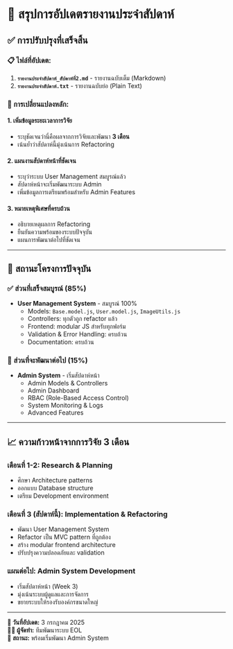 # 📝 สรุปการอัปเดตรายงานประจำสัปดาห์

## ✅ การปรับปรุงที่เสร็จสิ้น

### 📋 ไฟล์ที่อัปเดต:
1. **`รายงานประจำสัปดาห์_สัปดาห์ที่2.md`** - รายงานฉบับเต็ม (Markdown)
2. **`รายงานประจำสัปดาห์.txt`** - รายงานฉบับย่อ (Plain Text)

### 🔧 การเปลี่ยนแปลงหลัก:

#### 1. **เพิ่มข้อมูลระยะเวลาการวิจัย**
- ระบุชัดเจนว่านี่คือผลจากการวิจัยและพัฒนา **3 เดือน**
- เน้นย้ำว่าสัปดาห์นี้มุ่งเน้นการ Refactoring

#### 2. **แผนงานสัปดาห์หน้าที่ชัดเจน**
- ระบุว่าระบบ User Management สมบูรณ์แล้ว
- สัปดาห์หน้าจะเริ่มพัฒนาระบบ Admin
- เพิ่มข้อมูลการเตรียมพร้อมสำหรับ Admin Features

#### 3. **หมายเหตุพิเศษที่ครบถ้วน**
- อธิบายเหตุผลการ Refactoring
- ยืนยันความพร้อมของระบบปัจจุบัน
- แผนการพัฒนาต่อไปที่ชัดเจน

---

## 🎯 สถานะโครงการปัจจุบัน

### ✅ **ส่วนที่เสร็จสมบูรณ์ (85%)**
- **User Management System** - สมบูรณ์ 100%
  - Models: `Base.model.js`, `User.model.js`, `ImageUtils.js`
  - Controllers: ทุกตัวถูก refactor แล้ว
  - Frontend: modular JS สำหรับทุกฟอร์ม
  - Validation & Error Handling: ครบถ้วน
  - Documentation: ครบถ้วน

### 🚀 **ส่วนที่จะพัฒนาต่อไป (15%)**
- **Admin System** - เริ่มสัปดาห์หน้า
  - Admin Models & Controllers
  - Admin Dashboard
  - RBAC (Role-Based Access Control)
  - System Monitoring & Logs
  - Advanced Features

---

## 📈 ความก้าวหน้าจากการวิจัย 3 เดือน

### เดือนที่ 1-2: Research & Planning
- ศึกษา Architecture patterns
- ออกแบบ Database structure
- เตรียม Development environment

### เดือนที่ 3 (สัปดาห์นี้): Implementation & Refactoring
- พัฒนา User Management System
- Refactor เป็น MVC pattern ที่ถูกต้อง
- สร้าง modular frontend architecture
- ปรับปรุงความปลอดภัยและ validation

### แผนต่อไป: Admin System Development
- เริ่มสัปดาห์หน้า (Week 3)
- มุ่งเน้นระบบผู้ดูแลและการจัดการ
- ขยายระบบให้รองรับองค์กรขนาดใหญ่

---

**📅 วันที่อัปเดต:** 3 กรกฎาคม 2025  
**👨‍💻 ผู้จัดทำ:** ทีมพัฒนาระบบ EOL  
**🎯 สถานะ:** พร้อมเริ่มพัฒนา Admin System
